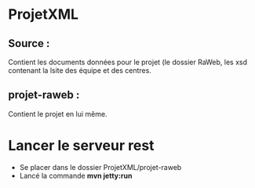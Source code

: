 # ProjetXML

## __Source__ :
Contient les documents données pour le projet (le dossier RaWeb, les xsd contenant la lsite des équipe et des centres.
## __projet-raweb__ :
Contient le projet en lui même.

# Lancer le serveur rest
- Se placer dans le dossier ProjetXML/projet-raweb
- Lancé la commande __mvn jetty:run__
